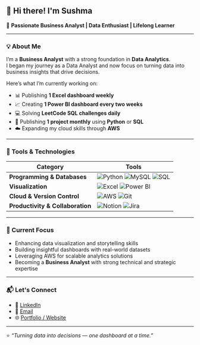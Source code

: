## 👋 Hi there! I'm Sushma 

🎯 **Passionate Business Analyst | Data Enthusiast | Lifelong Learner**

---

### 💡 About Me  
I’m a **Business Analyst** with a strong foundation in **Data Analytics**.  
I began my journey as a Data Analyst and now focus on turning data into business insights that drive decisions.

Here’s what I’m currently working on:  
- 📊 Publishing **1 Excel dashboard weekly**  
- 📈 Creating **1 Power BI dashboard every two weeks**  
- 💻 Solving **LeetCode SQL challenges daily**  
- 🧠 Publishing **1 project monthly** using **Python** or **SQL**  
- ☁️ Expanding my cloud skills through **AWS**  

---

### 🧰 Tools & Technologies  

| Category | Tools |
|-----------|--------|
| **Programming & Databases** | ![Python](https://img.shields.io/badge/Python-3776AB?logo=python&logoColor=white) ![MySQL](https://img.shields.io/badge/MySQL-4479A1?logo=mysql&logoColor=white) ![SQL](https://img.shields.io/badge/SQL-003B57?logo=postgresql&logoColor=white) |
| **Visualization** | ![Excel](https://img.shields.io/badge/Microsoft_Excel-217346?logo=microsoft-excel&logoColor=white) ![Power BI](https://img.shields.io/badge/Power_BI-F2C811?logo=power-bi&logoColor=black) |
| **Cloud & Version Control** | ![AWS](https://img.shields.io/badge/AWS-232F3E?logo=amazon-aws&logoColor=white) ![Git](https://img.shields.io/badge/Git-F05032?logo=git&logoColor=white) |
| **Productivity & Collaboration** | ![Notion](https://img.shields.io/badge/Notion-000000?logo=notion&logoColor=white) ![Jira](https://img.shields.io/badge/Jira-0052CC?logo=jira&logoColor=white) |

---

### 🚀 Current Focus  
- Enhancing data visualization and storytelling skills  
- Building insightful dashboards with real-world datasets  
- Leveraging AWS for scalable analytics solutions  
- Becoming a **Business Analyst** with strong technical and strategic expertise  

---

### 📬 Let's Connect  
- 💼 [LinkedIn](#)  
- 📧 [Email](#)  
- 🌐 [Portfolio / Website](#)  

---

⭐ *“Turning data into decisions — one dashboard at a time.”*
